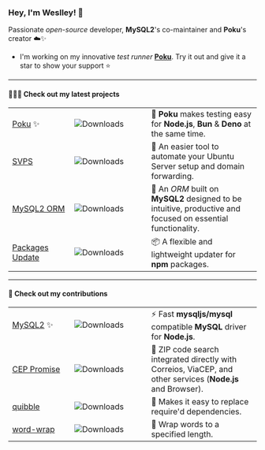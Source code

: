 ### Hey, I'm Weslley! 👋

Passionate _open-source_ developer, **MySQL2**'s co-maintainer and **Poku**'s creator ☁️✨

- I'm working on my innovative _test runner_ [**Poku**](https://github.com/wellwelwel/poku). Try it out and give it a star to show your support ⭐️

---

#### 👨🏻‍💻 Check out my latest projects

<table>
  <tbody>
    <tr>
      <td width="110"><a href="https://github.com/wellwelwel/poku">Poku</a> ✨</td>
      <td width="140"><img src="https://img.shields.io/npm/dt/poku.svg?style=flat-square&logo=npm&logoColor=white&color=1e90ff" alt="Downloads"></td>
      <td>🐷 <b>Poku</b> makes testing easy for <b>Node.js</b>, <b>Bun</b> & <b>Deno</b> at the same time.</td>
    </tr>
    <tr>
      <td width="110"><a href="https://github.com/wellwelwel/svps">SVPS</a></td>
      <td width="140"><img src="https://img.shields.io/npm/dt/svps.svg?style=flat-square&logo=npm&logoColor=white&color=1e90ff" alt="Downloads"></td>
      <td>🚀 An easier tool to automate your Ubuntu Server setup and domain forwarding.</td>
    </tr>
    <tr>
      <td width="110"><a href="https://github.com/wellwelwel/mysql2-orm">MySQL2 ORM</a></td>
      <td width="140"><img src="https://img.shields.io/npm/dt/mysql2-orm.svg?style=flat-square&logo=npm&logoColor=white&color=1e90ff" alt="Downloads"></td>
      <td>🎲 An <i>ORM</i> built on <b>MySQL2</b> designed to be intuitive, productive and focused on essential functionality.</td>
    </tr>
    <tr>
      <td width="110"><a href="https://github.com/wellwelwel/packages-update">Packages Update</a></td>
      <td width="140"><img src="https://img.shields.io/npm/dt/packages-update.svg?style=flat-square&logo=npm&logoColor=white&color=1e90ff" alt="Downloads"></td>
      <td>📦 A flexible and lightweight updater for <b>npm</b> packages.</td>
    </tr>
  </tbody>
</table>

---

#### 🤝 Check out my contributions

<table>

  <tbody>
    <tr>
      <td width="110"><a href="https://github.com/sidorares/node-mysql2/pulls?q=is:pr+author:wellwelwel+">MySQL2</a> ✨</td>
      <td width="140"><img src="https://img.shields.io/npm/dt/mysql2.svg?style=flat-square&logo=npm&logoColor=white&color=6c5ce7" alt="Downloads"></td>
      <td>⚡ Fast <b>mysqljs/mysql</b> compatible <b>MySQL</b> driver for <b>Node.js</b>.</td>
    </tr>
    <tr>
      <td width="110"><a href="https://github.com/BrasilAPI/cep-promise/pulls?q=is:pr+author:wellwelwel+">CEP Promise</a></td>
      <td width="140"><img src="https://img.shields.io/npm/dt/cep-promise.svg?style=flat-square&logo=npm&logoColor=white&color=6c5ce7" alt="Downloads"></td>
      <td>📨 ZIP code search integrated directly with Correios, ViaCEP, and other services (<b>Node.js</b> and Browser).</td>
    </tr>
    <tr>
      <td width="110"><a href="https://github.com/testdouble/quibble/pulls?q=is:pr+author:wellwelwel+">quibble</a></td>
      <td width="140"><img src="https://img.shields.io/npm/dt/quibble.svg?style=flat-square&logo=npm&logoColor=white&color=6c5ce7" alt="Downloads"></td>
      <td>🔁 Makes it easy to replace require'd dependencies.</td>
    </tr>
    <tr>
      <td width="110"><a href="https://github.com/aashutoshrathi/word-wrap/pulls?q=is:pr+author:wellwelwel+">word-wrap</a></td>
      <td width="140"><img src="https://img.shields.io/npm/dt/@aashutoshrathi/word-wrap.svg?style=flat-square&logo=npm&logoColor=white&color=6c5ce7" alt="Downloads"></td>
      <td>📖 Wrap words to a specified length.</td>
    </tr>
  </tbody>
</table>
